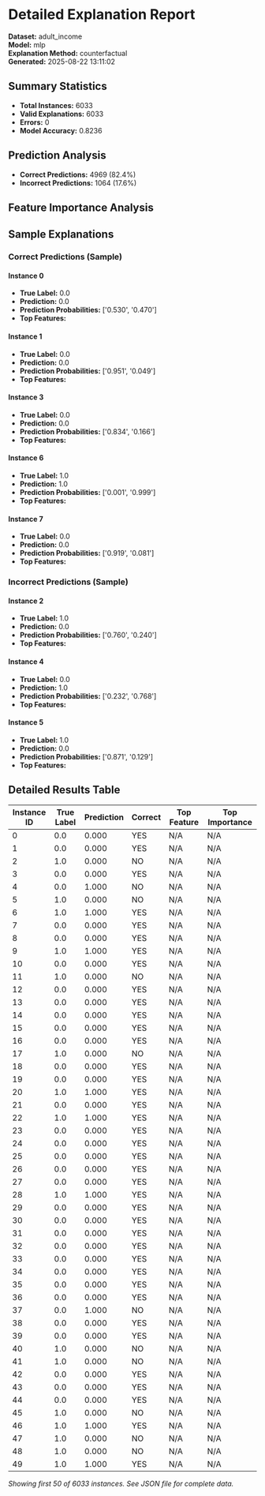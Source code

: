 # Detailed Explanation Report

**Dataset:** adult_income  
**Model:** mlp  
**Explanation Method:** counterfactual  
**Generated:** 2025-08-22 13:11:02  

## Summary Statistics

- **Total Instances:** 6033
- **Valid Explanations:** 6033
- **Errors:** 0
- **Model Accuracy:** 0.8236

## Prediction Analysis

- **Correct Predictions:** 4969 (82.4%)
- **Incorrect Predictions:** 1064 (17.6%)

## Feature Importance Analysis

## Sample Explanations

### Correct Predictions (Sample)

#### Instance 0

- **True Label:** 0.0
- **Prediction:** 0.0
- **Prediction Probabilities:** ['0.530', '0.470']
- **Top Features:**

#### Instance 1

- **True Label:** 0.0
- **Prediction:** 0.0
- **Prediction Probabilities:** ['0.951', '0.049']
- **Top Features:**

#### Instance 3

- **True Label:** 0.0
- **Prediction:** 0.0
- **Prediction Probabilities:** ['0.834', '0.166']
- **Top Features:**

#### Instance 6

- **True Label:** 1.0
- **Prediction:** 1.0
- **Prediction Probabilities:** ['0.001', '0.999']
- **Top Features:**

#### Instance 7

- **True Label:** 0.0
- **Prediction:** 0.0
- **Prediction Probabilities:** ['0.919', '0.081']
- **Top Features:**

### Incorrect Predictions (Sample)

#### Instance 2

- **True Label:** 1.0
- **Prediction:** 0.0
- **Prediction Probabilities:** ['0.760', '0.240']
- **Top Features:**

#### Instance 4

- **True Label:** 0.0
- **Prediction:** 1.0
- **Prediction Probabilities:** ['0.232', '0.768']
- **Top Features:**

#### Instance 5

- **True Label:** 1.0
- **Prediction:** 0.0
- **Prediction Probabilities:** ['0.871', '0.129']
- **Top Features:**

## Detailed Results Table

| Instance ID | True Label | Prediction | Correct | Top Feature | Top Importance |
|-------------|------------|------------|---------|-------------|----------------|
| 0 | 0.0 | 0.000 | YES | N/A | N/A |
| 1 | 0.0 | 0.000 | YES | N/A | N/A |
| 2 | 1.0 | 0.000 | NO | N/A | N/A |
| 3 | 0.0 | 0.000 | YES | N/A | N/A |
| 4 | 0.0 | 1.000 | NO | N/A | N/A |
| 5 | 1.0 | 0.000 | NO | N/A | N/A |
| 6 | 1.0 | 1.000 | YES | N/A | N/A |
| 7 | 0.0 | 0.000 | YES | N/A | N/A |
| 8 | 0.0 | 0.000 | YES | N/A | N/A |
| 9 | 1.0 | 1.000 | YES | N/A | N/A |
| 10 | 0.0 | 0.000 | YES | N/A | N/A |
| 11 | 1.0 | 0.000 | NO | N/A | N/A |
| 12 | 0.0 | 0.000 | YES | N/A | N/A |
| 13 | 0.0 | 0.000 | YES | N/A | N/A |
| 14 | 0.0 | 0.000 | YES | N/A | N/A |
| 15 | 0.0 | 0.000 | YES | N/A | N/A |
| 16 | 0.0 | 0.000 | YES | N/A | N/A |
| 17 | 1.0 | 0.000 | NO | N/A | N/A |
| 18 | 0.0 | 0.000 | YES | N/A | N/A |
| 19 | 0.0 | 0.000 | YES | N/A | N/A |
| 20 | 1.0 | 1.000 | YES | N/A | N/A |
| 21 | 0.0 | 0.000 | YES | N/A | N/A |
| 22 | 1.0 | 1.000 | YES | N/A | N/A |
| 23 | 0.0 | 0.000 | YES | N/A | N/A |
| 24 | 0.0 | 0.000 | YES | N/A | N/A |
| 25 | 0.0 | 0.000 | YES | N/A | N/A |
| 26 | 0.0 | 0.000 | YES | N/A | N/A |
| 27 | 0.0 | 0.000 | YES | N/A | N/A |
| 28 | 1.0 | 1.000 | YES | N/A | N/A |
| 29 | 0.0 | 0.000 | YES | N/A | N/A |
| 30 | 0.0 | 0.000 | YES | N/A | N/A |
| 31 | 0.0 | 0.000 | YES | N/A | N/A |
| 32 | 0.0 | 0.000 | YES | N/A | N/A |
| 33 | 0.0 | 0.000 | YES | N/A | N/A |
| 34 | 0.0 | 0.000 | YES | N/A | N/A |
| 35 | 0.0 | 0.000 | YES | N/A | N/A |
| 36 | 0.0 | 0.000 | YES | N/A | N/A |
| 37 | 0.0 | 1.000 | NO | N/A | N/A |
| 38 | 0.0 | 0.000 | YES | N/A | N/A |
| 39 | 0.0 | 0.000 | YES | N/A | N/A |
| 40 | 1.0 | 0.000 | NO | N/A | N/A |
| 41 | 1.0 | 0.000 | NO | N/A | N/A |
| 42 | 0.0 | 0.000 | YES | N/A | N/A |
| 43 | 0.0 | 0.000 | YES | N/A | N/A |
| 44 | 0.0 | 0.000 | YES | N/A | N/A |
| 45 | 1.0 | 0.000 | NO | N/A | N/A |
| 46 | 1.0 | 1.000 | YES | N/A | N/A |
| 47 | 1.0 | 0.000 | NO | N/A | N/A |
| 48 | 1.0 | 0.000 | NO | N/A | N/A |
| 49 | 1.0 | 1.000 | YES | N/A | N/A |

*Showing first 50 of 6033 instances. See JSON file for complete data.*
